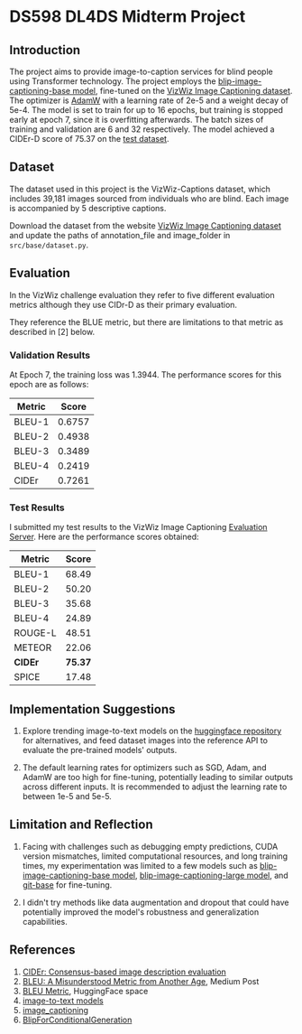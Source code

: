 # DS598 DL4DS Midterm Project

## Introduction

The project aims to provide image-to-caption services for blind people using Transformer technology. The project employs the [blip-image-captioning-base model](https://huggingface.co/Salesforce/blip-image-captioning-base), fine-tuned on the [VizWiz Image Captioning dataset](https://vizwiz.org/tasks-and-datasets/image-captioning/). The optimizer is [AdamW](https://pytorch.org/docs/stable/generated/torch.optim.AdamW.html) with a learning rate of 2e-5 and a weight decay of 5e-4. The model is set to train for up to 16 epochs, but training is stopped early at epoch 7, since it is overfitting afterwards. The batch sizes of training and validation are 6 and 32 respectively. The model achieved a CIDEr-D score of 75.37 on the [test dataset](https://eval.ai/web/challenges/challenge-page/739/leaderboard/2006).

## Dataset

The dataset used in this project is the VizWiz-Captions dataset, which includes 39,181 images sourced from individuals who are blind. Each image is accompanied by 5 descriptive captions. 

Download the dataset from the website [VizWiz Image Captioning dataset](https://vizwiz.org/tasks-and-datasets/image-captioning/) and update the paths of annotation_file and image_folder in `src/base/dataset.py`.

## Evaluation

In the VizWiz challenge evaluation they refer to five different evaluation metrics although they use CIDr-D as their primary evaluation.

They reference the BLUE metric, but there are limitations to that metric as described in [2] below.

### Validation Results

At Epoch 7, the training loss was 1.3944. The performance scores for this epoch are as follows:

| Metric  | Score   |
|---------|---------|
| BLEU-1  | 0.6757  |
| BLEU-2  | 0.4938  |
| BLEU-3  | 0.3489  |
| BLEU-4  | 0.2419  |
| CIDEr   | 0.7261  |

### Test Results

I submitted my test results to the VizWiz Image Captioning [Evaluation Server](https://eval.ai/web/challenges/challenge-page/739/overview). Here are the performance scores obtained:

| Metric  | Score |
|---------|-------|
| BLEU-1  | 68.49 |
| BLEU-2  | 50.20 |
| BLEU-3  | 35.68 |
| BLEU-4  | 24.89 |
| ROUGE-L | 48.51 |
| METEOR  | 22.06 |
| **CIDEr**   | **75.37** |
| SPICE   | 17.48 |

## Implementation Suggestions

1. Explore trending image-to-text models on the [huggingface repository](https://huggingface.co/models?pipeline_tag=image-to-text&sort=trending) for alternatives, and feed dataset images into the reference API to evaluate the pre-trained models' outputs.

2. The default learning rates for optimizers such as SGD, Adam, and AdamW are too high for fine-tuning, potentially leading to similar outputs across different inputs. It is recommended to adjust the learning rate to between 1e-5 and 5e-5.

## Limitation and Reflection
1. Facing with challenges such as debugging empty predictions, CUDA version mismatches, limited computational resources, and long training times, my experimentation was limited to a few models such as [blip-image-captioning-base model](https://huggingface.co/Salesforce/blip-image-captioning-base), [blip-image-captioning-large model](https://huggingface.co/Salesforce/blip-image-captioning-large), and [git-base](https://huggingface.co/microsoft/git-base) for fine-tuning. 

2. I didn't try methods like data augmentation and dropout that could have potentially improved the model's robustness and generalization capabilities.

## References
1. [CIDEr: Consensus-based image description evaluation](https://ieeexplore.ieee.org/document/7299087)
2. [BLEU: A Misunderstood Metric from Another Age](https://towardsdatascience.com/bleu-a-misunderstood-metric-from-another-age-d434e18f1b37), Medium Post
3. [BLEU Metric](https://huggingface.co/spaces/evaluate-metric/bleu), HuggingFace space
4. [image-to-text models](https://huggingface.co/models?pipeline_tag=image-to-text&sort=trending)
5. [image_captioning](https://huggingface.co/docs/transformers/main/en/tasks/image_captioning)
6. [BlipForConditionalGeneration](https://huggingface.co/docs/transformers/en/model_doc/blip#transformers.BlipForConditionalGeneration)



